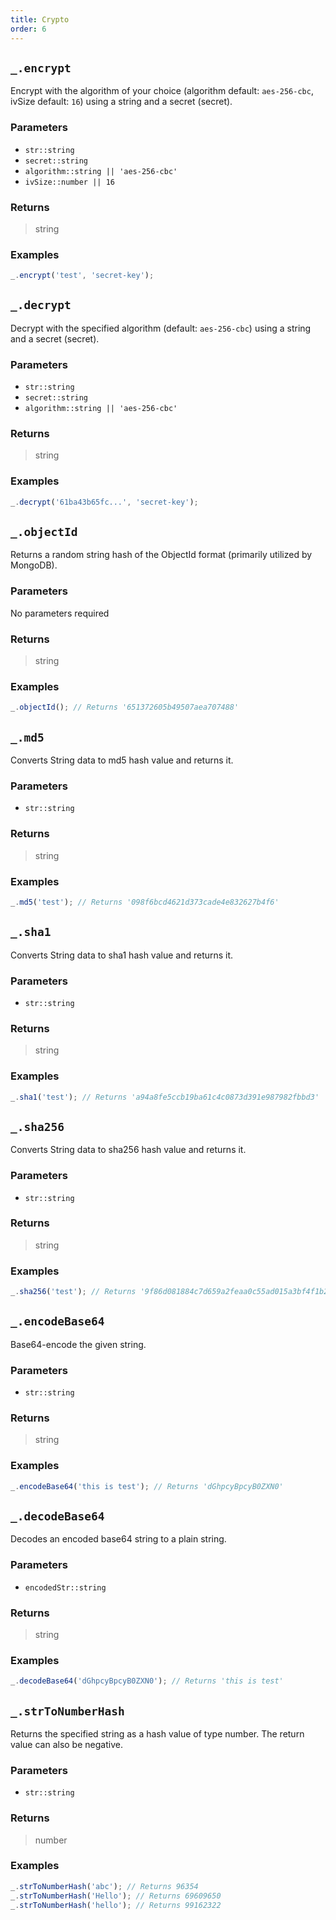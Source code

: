 ```yaml
---
title: Crypto
order: 6
---
```


## `_.encrypt`

Encrypt with the algorithm of your choice (algorithm default: `aes-256-cbc`, ivSize default: `16`) using a string and a secret (secret).

### Parameters

- `str::string`
- `secret::string`
- `algorithm::string || 'aes-256-cbc'`
- `ivSize::number || 16`

### Returns

> string

### Examples

```javascript
_.encrypt('test', 'secret-key');
```

## `_.decrypt`

Decrypt with the specified algorithm (default: `aes-256-cbc`) using a string and a secret (secret).

### Parameters

- `str::string`
- `secret::string`
- `algorithm::string || 'aes-256-cbc'`

### Returns

> string

### Examples

```javascript
_.decrypt('61ba43b65fc...', 'secret-key');
```

## `_.objectId`

Returns a random string hash of the ObjectId format (primarily utilized by MongoDB).

### Parameters

No parameters required

### Returns

> string

### Examples

```javascript
_.objectId(); // Returns '651372605b49507aea707488'
```

## `_.md5`

Converts String data to md5 hash value and returns it.

### Parameters

- `str::string`

### Returns

> string

### Examples

```javascript
_.md5('test'); // Returns '098f6bcd4621d373cade4e832627b4f6'
```

## `_.sha1`

Converts String data to sha1 hash value and returns it.

### Parameters

- `str::string`

### Returns

> string

### Examples

```javascript
_.sha1('test'); // Returns 'a94a8fe5ccb19ba61c4c0873d391e987982fbbd3'
```

## `_.sha256`

Converts String data to sha256 hash value and returns it.

### Parameters

- `str::string`

### Returns

> string

### Examples

```javascript
_.sha256('test'); // Returns '9f86d081884c7d659a2feaa0c55ad015a3bf4f1b2b0b822cd15d6c15b0f00a08'
```

## `_.encodeBase64`

Base64-encode the given string.

### Parameters

- `str::string`

### Returns

> string

### Examples

```javascript
_.encodeBase64('this is test'); // Returns 'dGhpcyBpcyB0ZXN0'
```

## `_.decodeBase64`

Decodes an encoded base64 string to a plain string.

### Parameters

- `encodedStr::string`

### Returns

> string

### Examples

```javascript
_.decodeBase64('dGhpcyBpcyB0ZXN0'); // Returns 'this is test'
```

## `_.strToNumberHash`

Returns the specified string as a hash value of type number. The return value can also be negative.

### Parameters

- `str::string`

### Returns

> number

### Examples

```javascript
_.strToNumberHash('abc'); // Returns 96354
_.strToNumberHash('Hello'); // Returns 69609650
_.strToNumberHash('hello'); // Returns 99162322
```
